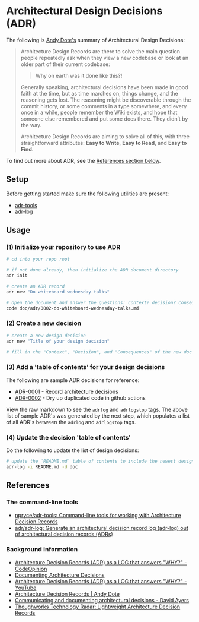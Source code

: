 # Architectural Design Decisions (ADR)

The following is [Andy Dote's](https://andydote.co.uk/2019/06/29/architecture-decision-records/) summary of Architectural Design Decisions:

> Architecture Design Records are there to solve the main question people repeatedly ask when they view a new codebase or look at an older part of their current codebase:
>
> > Why on earth was it done like this?!
>
> Generally speaking, architectural decisions have been made in good faith at the time, but as time marches on, things change, and the reasoning gets lost. The reasoning might be discoverable through the commit history, or some comments in a type somewhere, and every once in a while, people remember the Wiki exists, and hope that someone else remembered and put some docs there. They didn’t by the way.
>
> Architecture Design Records are aiming to solve all of this, with three straightforward attributes: **Easy to Write**, **Easy to Read**, and **Easy to Find**.

To find out more about ADR, see the [References section below](#references).

## Setup

Before getting started make sure the following utilities are present:

* [adr-tools](https://github.com/npryce/adr-tools)
* [adr-log](https://github.com/adr/adr-log)

## Usage

### (1) Initialize your repository to use ADR

```bash
# cd into your repo root

# if not done already, then initialize the ADR document directory
adr init

# create an ADR record
adr new "Do whiteboard wednesday talks" 

# open the document and answer the questions: context? decision? consequences?
code doc/adr/0002-do-whiteboard-wednesday-talks.md
```

### (2) Create a new decision

```bash
# create a new design decision
adr new "Title of your design decision"

# fill in the "Context", "Decision", and "Consequences" of the new doc
```

### (3) Add a 'table of contents' for your design decisions

The following are sample ADR decisions for reference:

<!-- adrlog -->

* [ADR-0001](doc/adr/0001-record-architecture-decisions.md) - Record architecture decisions
* [ADR-0002](doc/adr/0002-dry-up-duplicated-code-in-github-actions.md) - Dry up duplicated code in github actions

<!-- adrlogstop -->

View the raw markdown to see the `adrlog` and `adrlogstop` tags.  The above list of sample ADR's was generated by the next step, which populates a list of all ADR's between the `adrlog` and `adrlogstop` tags.

### (4) Update the decision 'table of contents'

Do the following to update the list of design decisions:

```bash
# update the `README.md` table of contents to include the newest design decision
adr-log -i README.md -d doc
```

## References

### The command-line tools

* [npryce/adr-tools: Command-line tools for working with Architecture Decision Records](https://github.com/npryce/adr-tools)
* [adr/adr-log: Generate an architectural decision record log (adr-log) out of architectural decision records (ADRs)](https://github.com/adr/adr-log)

### Background information

* [Architecture Decision Records (ADR) as a LOG that answers "WHY?" - CodeOpinion](https://codeopinion.com/architecture-decision-records-adr-as-a-log-that-answers-why/)
* [Documenting Architecture Decisions](https://www.cognitect.com/blog/2011/11/15/documenting-architecture-decisions)
* [Architecture Decision Records (ADR) as a LOG that answers "WHY?" - YouTube](https://www.youtube.com/watch?v=6H6zfCNeqek)
* [Architecture Decision Records | Andy Dote](https://andydote.co.uk/2019/06/29/architecture-decision-records/)
* [Communicating and documenting architectural decisions - David Ayers](https://www.youtube.com/watch?v=rwfXkSjFhzc)
* [Thoughworks Technology Radar: Lightweight Architecture Decision Records](https://www.thoughtworks.com/radar/techniques/lightweight-architecture-decision-records)
